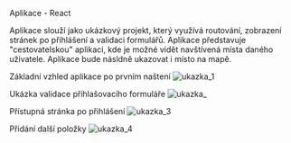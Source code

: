 Aplikace - React

Aplikace slouží jako ukázkový projekt, který využívá routování, zobrazení stránek po přihlášení a validaci formulářů. 
Aplikace představuje "cestovatelskou" aplikaci, kde je možné vidět navštívená místa daného uživatele. Aplikace bude násldně ukazovat i místo na mapě.

Základní vzhled aplikace po prvním naštení
![ukazka_1](https://user-images.githubusercontent.com/106878089/207425507-64d0b8ed-19d9-4f70-b05f-a06900621966.png)

Ukázka validace přihlašovacího formuláře
![ukazka_](https://user-images.githubusercontent.com/106878089/207425644-d6ef101d-317a-4e97-aa05-251d59a741ff.png)

Přístupná stránka po přihlášení
![ukazka_3](https://user-images.githubusercontent.com/106878089/207425730-13f8bb0d-9647-4f0c-b01a-1e53ed96f9ec.png)

Přidání další položky
![ukazka_4](https://user-images.githubusercontent.com/106878089/207425786-255e830d-df75-4401-9b92-4036adb541d8.png)
